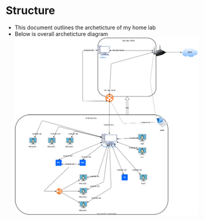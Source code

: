 # Structure

- This document outlines the archeticture of my home lab </br>
- Below is overall archeticture diagram </br>
![Arch](structure.svg)
